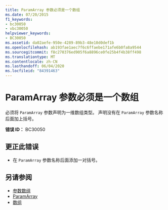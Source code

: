 ```yaml
---
title: ParamArray 参数必须是一个数组
ms.date: 07/20/2015
f1_keywords:
- bc30050
- vbc30050
helpviewer_keywords:
- BC30050
ms.assetid: da02aefe-950e-4289-89b3-48e10d0def1b
ms.openlocfilehash: ab193fae1aec7f6c6ffaebe171afe6b0fa8a9544
ms.sourcegitcommit: f8c270376ed905f6a8896ce0fe25b4f4b38ff498
ms.translationtype: MT
ms.contentlocale: zh-CN
ms.lasthandoff: 06/04/2020
ms.locfileid: "84391463"
---
```

# <a name="paramarray-parameter-must-be-an-array"></a>ParamArray 参数必须是一个数组
必须将 `ParamArray` 参数声明为一维数组类型。 声明没有在 `ParamArray` 参数名称后面加上括号。  
  
 **错误 ID：** BC30050  
  
## <a name="to-correct-this-error"></a>更正此错误  
  
- 在 `ParamArray` 参数名称后面添加一对括号。  
  
## <a name="see-also"></a>另请参阅

- [参数数组](../programming-guide/language-features/procedures/parameter-arrays.md)
- [ParamArray](../language-reference/modifiers/paramarray.md)
- [数组](../programming-guide/language-features/arrays/index.md)
